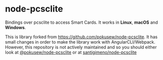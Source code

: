 # node-pcsclite
Bindings over pcsclite to access Smart Cards. It works in **Linux**, **macOS** and **Windows**.

This is library forked from https://github.com/pokusew/node-pcsclite. It has small changes in order to make the library work with AngularCLI/Webpack.
However, this repository is not actively maintained and so you should either look at [@pokusew/node-pcsclite](https://github.com/pokusew/node-pcsclite) or at [santigimeno/node-pcsclite](https://github.com/santigimeno/node-pcsclite)
